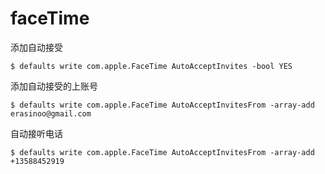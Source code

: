 # faceTime

添加自动接受

    $ defaults write com.apple.FaceTime AutoAcceptInvites -bool YES

添加自动接受的上账号

    $ defaults write com.apple.FaceTime AutoAcceptInvitesFrom -array-add erasinoo@gmail.com

自动接听电话

    $ defaults write com.apple.FaceTime AutoAcceptInvitesFrom -array-add +13588452919
